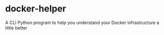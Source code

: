 # docker-helper
A CLI Python program to help you understand your Docker infrastructure a little better
